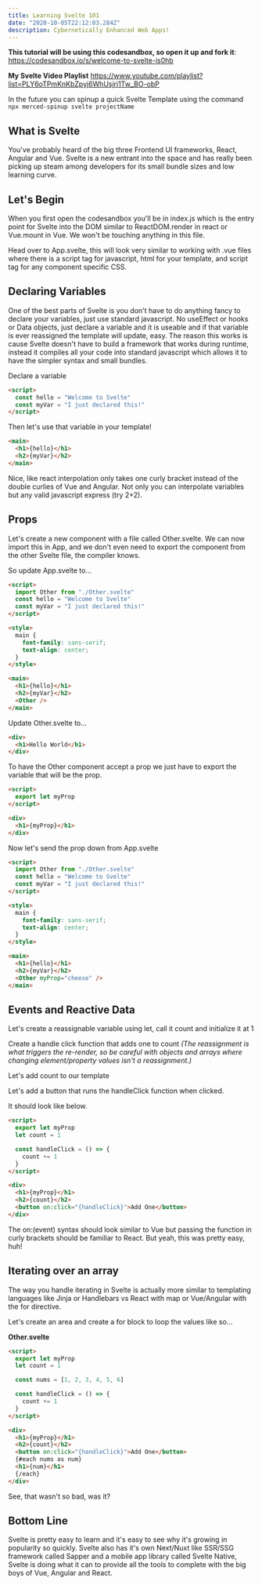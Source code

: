 ```yaml
---
title: Learning Svelte 101
date: "2020-10-05T22:12:03.284Z"
description: Cybernetically Enhanced Web Apps!
---
```


**This tutorial will be using this codesandbox, so open it up and fork it**: https://codesandbox.io/s/welcome-to-svelte-is0hb

**My Svelte Video Playlist** https://www.youtube.com/playlist?list=PLY6oTPmKnKbZpyj6WhUsjri1Tw_BO-obP

In the future you can spinup a quick Svelte Template using the command `npx merced-spinup svelte projectName`

## What is Svelte

You've probably heard of the big three Frontend UI frameworks, React, Angular and Vue. Svelte is a new entrant into the space and has really been picking up steam among developers for its small bundle sizes and low learning curve.

## Let's Begin

When you first open the codesandbox you'll be in index.js which is the entry point for Svelte into the DOM similar to ReactDOM.render in react or Vue.mount in Vue. We won't be touching anything in this file.

Head over to App.svelte, this will look very similar to working with .vue files where there is a script tag for javascript, html for your template, and script tag for any component specific CSS.

## Declaring Variables

One of the best parts of Svelte is you don't have to do anything fancy to declare your variables, just use standard javascript. No useEffect or hooks or Data objects, just declare a variable and it is useable and if that variable is ever reassigned the template will update, easy. The reason this works is cause Svelte doesn't have to build a framework that works during runtime, instead it compiles all your code into standard javascript which allows it to have the simpler syntax and small bundles.

Declare a variable

```html
<script>
  const hello = "Welcome to Svelte"
  const myVar = "I just declared this!"
</script>
```

Then let's use that variable in your template!

```html
<main>
  <h1>{hello}</h1>
  <h2>{myVar}</h2>
</main>
```

Nice, like react interpolation only takes one curly bracket instead of the double curlies of Vue and Angular. Not only you can interpolate variables but any valid javascript express (try 2+2).

## Props

Let's create a new component with a file called Other.svelte. We can now import this in App, and we don't even need to export the component from the other Svelte file, the compiler knows.

So update App.svelte to...

```html
<script>
  import Other from "./Other.svelte"
  const hello = "Welcome to Svelte"
  const myVar = "I just declared this!"
</script>

<style>
  main {
    font-family: sans-serif;
    text-align: center;
  }
</style>

<main>
  <h1>{hello}</h1>
  <h2>{myVar}</h2>
  <Other />
</main>
```

Update Other.svelte to...

```html
<div>
  <h1>Hello World</h1>
</div>
```

To have the Other component accept a prop we just have to export the variable that will be the prop.

```html
<script>
  export let myProp
</script>

<div>
  <h1>{myProp}</h1>
</div>
```

Now let's send the prop down from App.svelte

```html
<script>
  import Other from "./Other.svelte"
  const hello = "Welcome to Svelte"
  const myVar = "I just declared this!"
</script>

<style>
  main {
    font-family: sans-serif;
    text-align: center;
  }
</style>

<main>
  <h1>{hello}</h1>
  <h2>{myVar}</h2>
  <Other myProp="cheese" />
</main>
```

## Events and Reactive Data

Let's create a reassignable variable using let, call it count and initialize it at 1

Create a handle click function that adds one to count _(The reassignment is what triggers the re-render, so be careful with objects and arrays where changing element/property values isn't a reassignment.)_

Let's add count to our template

Let's add a button that runs the handleClick function when clicked.

It should look like below.

```html
<script>
  export let myProp
  let count = 1

  const handleClick = () => {
    count += 1
  }
</script>

<div>
  <h1>{myProp}</h1>
  <h2>{count}</h2>
  <button on:click="{handleClick}">Add One</button>
</div>
```

The on:(event) syntax should look similar to Vue but passing the function in curly brackets should be familiar to React. But yeah, this was pretty easy, huh!

## Iterating over an array

The way you handle iterating in Svelte is actually more similar to templating languages like Jinja or Handlebars vs React with map or Vue/Angular with the for directive.

Let's create an area and create a for block to loop the values like so...

**Other.svelte**

```html
<script>
  export let myProp
  let count = 1

  const nums = [1, 2, 3, 4, 5, 6]

  const handleClick = () => {
    count += 1
  }
</script>

<div>
  <h1>{myProp}</h1>
  <h2>{count}</h2>
  <button on:click="{handleClick}">Add One</button>
  {#each nums as num}
  <h1>{num}</h1>
  {/each}
</div>
```

See, that wasn't so bad, was it?

## Bottom Line

Svelte is pretty easy to learn and it's easy to see why it's growing in popularity so quickly. Svelte also has it's own Next/Nuxt like SSR/SSG framework called Sapper and a mobile app library called Svelte Native, Svelte is doing what it can to provide all the tools to complete with the big boys of Vue, Angular and React.

